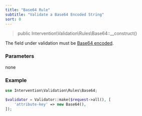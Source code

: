 ```yaml
---
title: "Base64 Rule"
subtitle: "Validate a Base64 Encoded String"
sort: 0
---
```


> public Intervention\Validation\Rules\Base64::__construct()

The field under validation must be [Base64 encoded](https://en.wikipedia.org/wiki/Base64).

### Parameters

none

### Example

```php
use Intervention\Validation\Rules\Base64;

$validator = Validator::make($request->all(), [
    'attribute-key' => new Base64(),
]);
```
